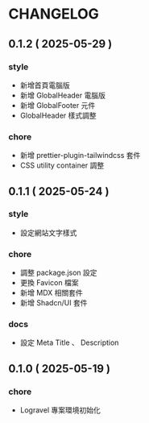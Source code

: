 # CHANGELOG

## 0.1.2 ( 2025-05-29 )

### style

- 新增首頁電腦版
- 新增 GlobalHeader 電腦版
- 新增 GlobalFooter 元件
- GlobalHeader 樣式調整

### chore

- 新增 prettier-plugin-tailwindcss 套件
- CSS utility container 調整

## 0.1.1 ( 2025-05-24 )

### style

- 設定網站文字樣式

### chore

- 調整 package.json 設定
- 更換 Favicon 檔案
- 新增 MDX 相關套件
- 新增 Shadcn/UI 套件

### docs

- 設定 Meta Title 、 Description

## 0.1.0 ( 2025-05-19 )

### chore

- Logravel 專案環境初始化
